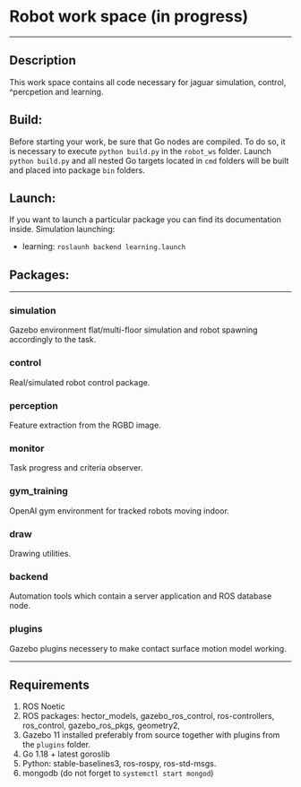 # Robot work space (in progress)
***
## Description
This work space contains all code necessary for jaguar simulation,
control, ^percpetion and learning.

## Build:  
Before starting your work, be sure that Go nodes are compiled.
To do so, it is necessary to execute `python build.py` in the `robot_ws` folder.
Launch `python build.py` and all nested Go targets located in `cmd` folders will be built and placed into package `bin` folders.

## Launch:
If you want to launch a particular package you can find its documentation inside.
Simulation launching:
* learning: 
    `roslaunh backend learning.launch`

## Packages:
***
### simulation
Gazebo environment flat/multi-floor simulation and robot spawning accordingly to the task.
### control
Real/simulated robot control package.
### perception
Feature extraction from the RGBD image.
### monitor
Task progress and criteria observer.
### gym_training
OpenAI gym environment for tracked robots moving indoor.
### draw
Drawing utilities.
### backend
Automation tools which contain a server application and ROS database node.
### plugins
Gazebo plugins necessery to make contact surface motion model working.
***

## Requirements
1. ROS Noetic
2. ROS packages:
    hector_models, gazebo_ros_control, ros-controllers, ros_control, gazebo_ros_pkgs, geometry2, 
4. Gazebo 11 installed preferably from source together with plugins from the `plugins` folder.
5. Go 1.18 + latest goroslib
6. Python:
    stable-baselines3, ros-rospy, ros-std-msgs.
6. mongodb (do not forget to `systemctl start mongod`)



